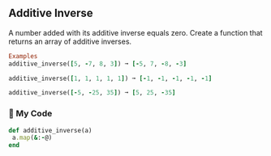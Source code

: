 ## Additive Inverse

A number added with its additive inverse equals zero. Create a function that returns an array of additive inverses.
```ruby
Examples
additive_inverse([5, -7, 8, 3]) ➞ [-5, 7, -8, -3]

additive_inverse([1, 1, 1, 1, 1]) ➞ [-1, -1, -1, -1, -1]

additive_inverse([-5, -25, 35]) ➞ [5, 25, -35]
```
### :gem: My Code
```ruby
def additive_inverse(a)
 a.map(&:-@)
end
```
